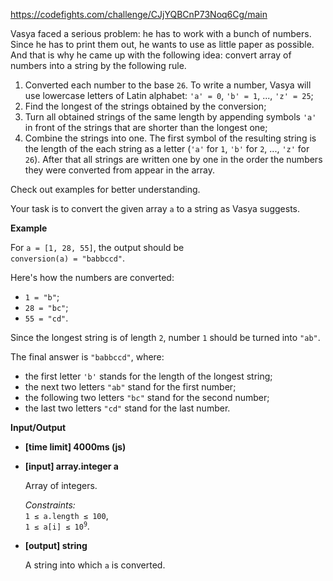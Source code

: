 https://codefights.com/challenge/CJjYQBCnP73Noq6Cg/main
<p>Vasya faced a serious problem: he has to work with a bunch of numbers. Since he has to print them out, he wants to use as little paper as possible. And that is why he came up with the following idea: convert array of numbers into a string by the following rule.</p>
<ol>
<li>Converted each number to the base <code>26</code>. To write a number, Vasya will use lowercase letters of Latin alphabet: <code>'a' = 0</code>, <code>'b' = 1</code>, ..., <code>'z' = 25</code>;</li>
<li>Find the longest of the strings obtained by the conversion;</li>
<li>Turn all obtained strings of the same length by appending symbols <code>'a'</code> in front of the strings that are shorter than the longest one;</li>
<li>Combine the strings into one. The first symbol of the resulting string is the length of the each string as a letter (<code>'a'</code> for <code>1</code>, <code>'b'</code> for <code>2</code>, ..., <code>'z'</code> for <code>26</code>). After that all strings are written one by one in the order the numbers they were converted from appear in the array.</li>
</ol>
<p>Check out examples for better understanding.</p>
<p>Your task is to convert the given array <code>a</code> to a string as Vasya suggests.</p>
<p><strong>Example</strong></p>
<p>For <code>a = [1, 28, 55]</code>, the output should be<br>
<code>conversion(a) = "babbccd"</code>.</p>
<p>Here's how the numbers are converted:</p>
<ul>
<li><code>1 = "b"</code>;</li>
<li><code>28 = "bc"</code>;</li>
<li><code>55 = "cd"</code>.</li>
</ul>
<p>Since the longest string is of length <code>2</code>, number <code>1</code> should be turned into <code>"ab"</code>.</p>
<p>The final answer is <code>"babbccd"</code>, where:</p>
<ul>
<li>the first letter <code>'b'</code> stands for the length of the longest string;</li>
<li>the next two letters <code>"ab"</code> stand for the first number;</li>
<li>the following two letters <code>"bc"</code> stand for the second number;</li>
<li>the last two letters <code>"cd"</code> stand for the last number.</li>
</ul>
<p><strong>Input/Output</strong></p>
<ul>
<li><strong>[time limit] 4000ms (js)</strong></li>
</ul>
<ul>
<li>
<p><strong>[input] array.integer a</strong></p>
<p>Array of integers.</p>
<p><em>Constraints:</em><br>
<code>1 ≤ a.length ≤ 100</code>,<br>
<code>1 ≤ a[i] ≤ 10<sup>9</sup></code>.</p>
</li>
<li>
<p><strong>[output] string</strong></p>
<p>A string into which <code>a</code> is converted.</p>
</li>
</ul>
